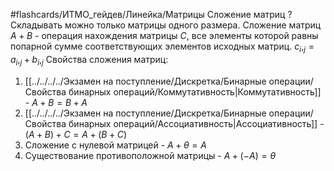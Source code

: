 #flashcards/ИТМО_гейдев/Линейка/Матрицы
Сложение матриц
?
Складывать можно только матрицы одного размера.
Сложение матриц $A + B$ - операция нахождения матрицы $C$, все элементы которой равны попарной сумме соответствующих элементов исходных матриц.
$c_i,_j = a_i,_j + b_i,_j$
Свойства сложения матриц:
1. [[../../../../Экзамен на поступление/Дискретка/Бинарные операции/Свойства бинарных операций/Коммутативность|Коммутативность]] - $A + B = B + A$
2. [[../../../../Экзамен на поступление/Дискретка/Бинарные операции/Свойства бинарных операций/Ассоциативность|Ассоциативность]] - $(A + B) + C = A + (B + C)$
3. Сложение с нулевой матрицей - $A + \theta = A$
4. Существование противоположной матрицы - $A + (-A) = \theta$

